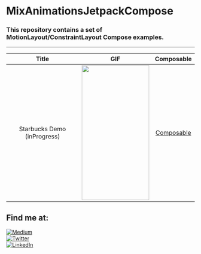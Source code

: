 # MixAnimationsJetpackCompose

### This repository contains a set of MotionLayout/ConstraintLayout Compose examples.

-----------------------------

|  Title  |  GIF  | Composable |
| :----: | :----: | :----: |
|  Starbucks Demo (inProgress) | <img src="https://user-images.githubusercontent.com/24611045/129284605-66a31a48-47d9-4f43-b869-a8bac1c2e5a6.gif" height="360" width="180" > | [Composable](https://github.com/rodrigomartind/MixAnimationsJetpackCompose/blob/main/app/src/main/java/com/rodrigodominguez/mixanimationsjetpackcompose/starbucksdemo/StarbucksDemo.kt)


## Find me at:
[![Medium](https://img.shields.io/badge/Medium-@rodrigomartind-9146FF?style=for-the-badge&logo=medium&logoColor=white&labelColor=101010)](https://rodrigomartind.medium.com/)
</br>
[![Twitter](https://img.shields.io/badge/Twitter-@rodrigomartind-1DA1F2?style=for-the-badge&logo=twitter&logoColor=white&labelColor=101010)](https://twitter.com/RodrigoMartinD)
</br>
[![LinkedIn](https://img.shields.io/badge/LinkedIn-Rodrigo_Dominguez-0077B5?style=for-the-badge&logo=linkedin&logoColor=white&labelColor=101010)](https://www.linkedin.com/in/rodrigo-martin-dominguez-463b5a33/)
</br>
